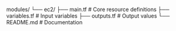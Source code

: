 modules/
└── ec2/
    ├── main.tf         # Core resource definitions
    ├── variables.tf    # Input variables
    ├── outputs.tf      # Output values
    └── README.md       # Documentation


